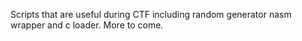 Scripts that are useful during CTF including random generator nasm wrapper and c loader. More to come.
